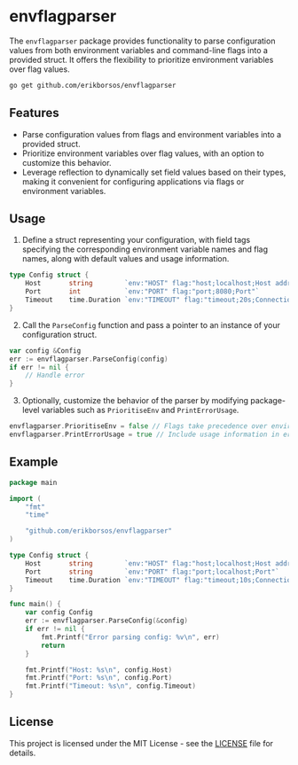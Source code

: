 # envflagparser

The `envflagparser` package provides functionality to parse configuration values from both environment variables and command-line flags into a provided struct. It offers the flexibility to prioritize environment variables over flag values.

```sh
go get github.com/erikborsos/envflagparser
```
## Features

- Parse configuration values from flags and environment variables into a provided struct.
- Prioritize environment variables over flag values, with an option to customize this behavior.
- Leverage reflection to dynamically set field values based on their types, making it convenient for configuring applications via flags or environment variables.

## Usage

1. Define a struct representing your configuration, with field tags specifying the corresponding environment variable names and flag names, along with default values and usage information.

```go
type Config struct {
    Host       string        `env:"HOST" flag:"host;localhost;Host address"`
    Port       int           `env:"PORT" flag:"port;8080;Port"`
    Timeout    time.Duration `env:"TIMEOUT" flag:"timeout;20s;Connection timeout"`
}
```

2. Call the `ParseConfig` function and pass a pointer to an instance of your configuration struct.

```go
var config &Config
err := envflagparser.ParseConfig(config)
if err != nil {
    // Handle error
}
```

3. Optionally, customize the behavior of the parser by modifying package-level variables such as `PrioritiseEnv` and `PrintErrorUsage`.

```go
envflagparser.PrioritiseEnv = false // Flags take precedence over environment variables
envflagparser.PrintErrorUsage = true // Include usage information in error messages
```

## Example

```go
package main

import (
    "fmt"
    "time"

    "github.com/erikborsos/envflagparser"
)

type Config struct {
    Host       string        `env:"HOST" flag:"host;localhost;Host address"`
    Port       string        `env:"PORT" flag:"port;localhost;Port"`
    Timeout    time.Duration `env:"TIMEOUT" flag:"timeout;10s;Connection timeout"`
}

func main() {
    var config Config
    err := envflagparser.ParseConfig(&config)
    if err != nil {
        fmt.Printf("Error parsing config: %v\n", err)
        return
    }

    fmt.Printf("Host: %s\n", config.Host)
    fmt.Printf("Port: %s\n", config.Port)
    fmt.Printf("Timeout: %s\n", config.Timeout)
}
```

## License

This project is licensed under the MIT License - see the [LICENSE](LICENSE) file for details.
